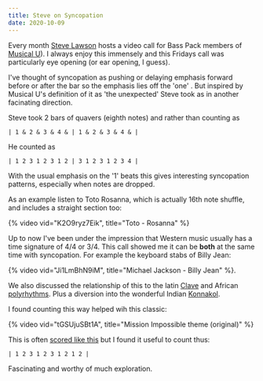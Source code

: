 ```yaml
---
title: Steve on Syncopation
date: 2020-10-09
---
```


Every month [Steve Lawson](https://www.stevelawson.net/) hosts a video call for Bass Pack members of [Musical U](https://www.musical-u.com/)).
I always enjoy this immensely and this Fridays call was particularly eye opening (or ear opening, I guess).

I've thought of syncopation as pushing or delaying emphasis forward before or after the bar so the emphasis lies off the 'one' .
But inspired by Musical U's definition of it as 'the unexpected' Steve took as in another facinating direction.

Steve took 2 bars of quavers (eighth notes) and rather than counting as

```
| 1 & 2 & 3 & 4 & | 1 & 2 & 3 & 4 & |
```

He counted as

```
| 1 2 3 1 2 3 1 2 | 3 1 2 3 1 2 3 4 |
```

With the usual emphasis on the '1' beats this gives interesting syncopation patterns, especially when notes are dropped.

As an example listen to Toto Rosanna, which is actually 16th note shuffle, and includes a straight section too:

{% video vid="K2O9ryz7Eik", title="Toto - Rosanna" %}

Up to now I've been under the impression that Western music usually has a time signature of 4/4 or 3/4.
This call showed me it can be **both** at the same time with syncopation.
For example the keyboard stabs of Billy Jean:

{% video vid="Ji1LmBhN9iM", title="Michael Jackson - Billy Jean" %}.

We also discussed the relationship of this to the latin [Clave](<https://en.wikipedia.org/wiki/Clave_(rhythm)>) and African [polyrhythms](https://en.wikipedia.org/wiki/Polyrhythm). Plus a diversion into the wonderful Indian [Konnakol](https://en.wikipedia.org/wiki/Konnakol).

I found counting this way helped wih this classic:

{% video vid="tGSUjuSBt1A", title="Mission Impossible theme (original)" %}

This is often [scored like this](https://www.musicnotes.com/sheetmusic/mtd.asp?ppn=MN0056668) but I found it useful to count thus:

```
| 1 2 3 1 2 3 1 2 1 2 |
```

Fascinating and worthy of much exploration.
